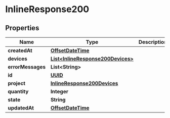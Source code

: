 
# InlineResponse200

## Properties
Name | Type | Description | Notes
------------ | ------------- | ------------- | -------------
**createdAt** | [**OffsetDateTime**](OffsetDateTime.md) |  |  [optional]
**devices** | [**List&lt;InlineResponse200Devices&gt;**](InlineResponse200Devices.md) |  |  [optional]
**errorMessages** | **List&lt;String&gt;** |  |  [optional]
**id** | [**UUID**](UUID.md) |  |  [optional]
**project** | [**InlineResponse200Devices**](InlineResponse200Devices.md) |  |  [optional]
**quantity** | **Integer** |  |  [optional]
**state** | **String** |  |  [optional]
**updatedAt** | [**OffsetDateTime**](OffsetDateTime.md) |  |  [optional]




